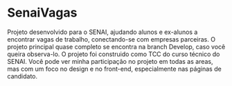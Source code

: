 # SenaiVagas
Projeto desenvolvido para o SENAI, ajudando alunos e ex-alunos a encontrar vagas de trabalho, conectando-se com empresas parceiras.
O projeto principal quase completo se encontra na branch Develop, caso você queira observa-lo.
O projeto foi construido como TCC do curso técnico do SENAI. 
Você pode ver minha participação no projeto em todas as areas, mas com um foco no design e no front-end, especialmente nas páginas de candidato. 

